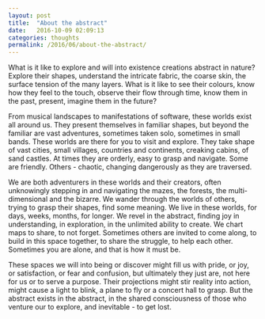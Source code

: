 ```yaml
---
layout: post
title:  "About the abstract"
date:   2016-10-09 02:09:13
categories: thoughts
permalink: /2016/06/about-the-abstract/
---
```

What is it like to explore and will into existence creations abstract in nature? Explore their shapes, understand the intricate fabric, the coarse skin, the surface tension of the many layers. What is it like to see their colours, know how they feel to the touch, observe their flow through time, know them in the past, present, imagine them in the future?

From musical landscapes to manifestations of software, these worlds exist all around us. They present themselves in familiar shapes, but beyond the familiar are vast adventures, sometimes taken solo, sometimes in small bands. These worlds are there for you to visit and explore. They take shape of vast cities, small villages, countries and continents, creaking cabins, of sand castles. At times they are orderly, easy to grasp and navigate. Some are friendly. Others - chaotic, changing dangerously as they are traversed.

We are both adventurers in these worlds and their creators, often unknowingly stepping in and navigating the mazes, the forests, the multi-dimensional and the bizarre. We wander through the worlds of others, trying to grasp their shapes, find some meaning. We live in these worlds, for days, weeks, months, for longer. We revel in the abstract, finding joy in understanding, in exploration, in the unlimited ability to create. We chart maps to share, to not forget. Sometimes others are invited to come along, to build in this space together, to share the struggle, to help each other. Sometimes you are alone, and that is how it must be.

These spaces we will into being or discover might fill us with pride, or joy, or satisfaction, or fear and confusion, but ultimately they just are, not here for us or to serve a purpose. Their projections might stir reality into action, might cause a light to blink, a plane to fly or a concert hall to grasp. But the abstract exists in the abstract, in the shared consciousness of those who venture our to explore, and inevitable - to get lost.
